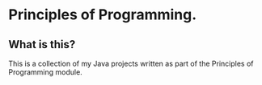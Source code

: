 # Principles of Programming.

## What is  this?

This is a collection of my Java projects written as part of the Principles of Programming module. 

